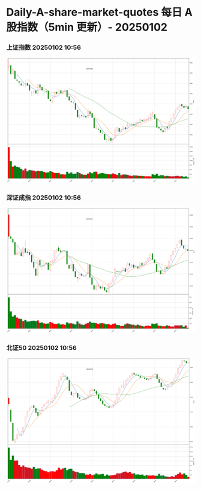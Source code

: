 
# Daily-A-share-market-quotes 每日 A 股指数（5min 更新）- 20250102

### 上证指数 20250102 10:56
![](./fig/2025/1/20250102-sh000001.png)

### 深证成指 20250102 10:56
![](./fig/2025/1/20250102-sz399001.png)

### 北证50 20250102 10:56
![](./fig/2025/1/20250102-bj899050.png)
